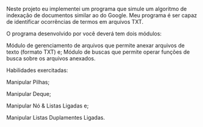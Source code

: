 Neste projeto eu implementei um programa que simule um algoritmo de indexação de documentos similar ao do Google. Meu programa é ser capaz de identificar ocorrências de termos em arquivos TXT.

O programa desenvolvido por você deverá tem dois módulos:

Módulo de gerenciamento de arquivos que permite anexar arquivos de texto (formato TXT) e;
Módulo de buscas que permite operar funções de busca sobre os arquivos anexados.

Habilidades exercitadas:

Manipular Pilhas;

Manipular Deque;

Manipular Nó & Listas Ligadas e;

Manipular Listas Duplamentes Ligadas.
